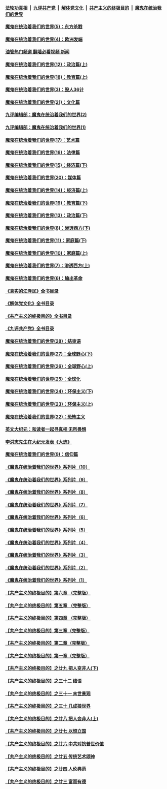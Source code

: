 ####  [法轮功真相](../../../../basic/blob/master/README.md?t=10031431) &nbsp;|&nbsp; [九评共产党](../../../../9ping.md/blob/master/README.md?t=10031431) &nbsp;|&nbsp; [解体党文化](../../../../jtdwh.md/blob/master/README.md?t=10031431)  &nbsp;|&nbsp; [共产主义的终极目的](../../../../gczydzjmd.md/blob/master/README.md?t=10031431) &nbsp;|&nbsp; [魔鬼在统治我们的世界](../../../../mgztzwmdsj.md/blob/master/README.md?t=10031431) 

#### [魔鬼在统治着我们的世界(5)：东方杀戮](../pages/nsc422/n10417707.md?t=10031431) 

#### [魔鬼在统治着我们的世界(4)：欧洲发端](../pages/nsc422/n10414890.md?t=10031431) 

#### [油管热门频道 翻墙必看视频 新闻](http://209.250.226.216:81/youtube.html?10031431)

#### [魔鬼在统治着我们的世界(12)：政治篇(上)](../pages/nsc422/n10444576.md?t=10031431) 

#### [魔鬼在统治着我们的世界(18)：教育篇(上)](../pages/nsc422/n10526970.md?t=10031431) 

#### [魔鬼在统治着我们的世界(3)：毁人36计](../pages/nsc422/n10411583.md?t=10031431) 

#### [魔鬼在统治着我们的世界(21)：文化篇](../pages/nsc422/n10597706.md?t=10031431) 

#### [九评编辑部：魔鬼在统治着我们的世界(2)](../pages/nsc422/n10410036.md?t=10031431) 

#### [九评编辑部：魔鬼在统治着我们的世界(1)](../pages/nsc422/n10406825.md?t=10031431) 

#### [魔鬼在统治着我们的世界(17)：艺术篇](../pages/nsc422/n10499093.md?t=10031431) 

#### [魔鬼在统治着我们的世界(16)：法律篇](../pages/nsc422/n10485969.md?t=10031431) 

#### [魔鬼在统治着我们的世界(15)：经济篇(下)](../pages/nsc422/n10469975.md?t=10031431) 

#### [魔鬼在统治着我们的世界(20)：媒体篇](../pages/nsc422/n10586579.md?t=10031431) 

#### [魔鬼在统治着我们的世界(14)：经济篇(上)](../pages/nsc422/n10457370.md?t=10031431) 

#### [魔鬼在统治着我们的世界(19)：教育篇(下)](../pages/nsc422/n10564808.md?t=10031431) 

#### [魔鬼在统治着我们的世界(13)：政治篇(下)](../pages/nsc422/n10448270.md?t=10031431) 

#### [魔鬼在统治着我们的世界(8)：渗透西方(下)](../pages/nsc422/n10429603.md?t=10031431) 

#### [魔鬼在统治着我们的世界(11)：家庭篇(下)](../pages/nsc422/n10440961.md?t=10031431) 

#### [魔鬼在统治着我们的世界(10)：家庭篇(上)](../pages/nsc422/n10435448.md?t=10031431) 

#### [魔鬼在统治着我们的世界(7)：渗透西方(上)](../pages/nsc422/n10426013.md?t=10031431) 

#### [魔鬼在统治着我们的世界(6)：输出革命](../pages/nsc422/n10421536.md?t=10031431) 

#### [《真实的江泽民》全书目录](../pages/nsc422/n13721399.md?t=10031431) 

#### [《解体党文化》全书目录](../pages/nsc422/n13721157.md?t=10031431) 

#### [《共产主义的终极目的》全书目录](../pages/nsc422/n13721048.md?t=10031431) 

#### [《九评共产党》全书目录](../pages/nsc422/n13708085.md?t=10031431) 

#### [魔鬼在统治着我们的世界(28)：结束语](../pages/nsc422/n10936246.md?t=10031431) 

#### [魔鬼在统治着我们的世界(27)：全球野心(下)](../pages/nsc422/n10928319.md?t=10031431) 

#### [魔鬼在统治着我们的世界(26)：全球野心(上)](../pages/nsc422/n10900318.md?t=10031431) 

#### [魔鬼在统治着我们的世界(25)：全球化](../pages/nsc422/n10788205.md?t=10031431) 

#### [魔鬼在统治着我们的世界(24)：环保主义(下)](../pages/nsc422/n10695307.md?t=10031431) 

#### [魔鬼在统治着我们的世界(23)：环保主义(上)](../pages/nsc422/n10688613.md?t=10031431) 

#### [魔鬼在统治着我们的世界(22)：恐怖主义](../pages/nsc422/n10614727.md?t=10031431) 

#### [英文大纪元：和读者一起寻真相 无所畏惧](../pages/nsc422/n12542027.md?t=10031431) 

#### [李洪志先生在大纪元发表《大选》](../pages/nsc422/n12534746.md?t=10031431) 

#### [魔鬼在统治着我们的世界(9)：信仰篇](../pages/nsc422/n10432159.md?t=10031431) 

#### [《魔鬼在统治着我们的世界》系列片（10）](../pages/nsc422/n12292670.md?t=10031431) 

#### [《魔鬼在统治着我们的世界》系列片（9）](../pages/nsc422/n12290859.md?t=10031431) 

#### [《魔鬼在统治着我们的世界》系列片（8）](../pages/nsc422/n12287445.md?t=10031431) 

#### [《魔鬼在统治着我们的世界》系列片（7）](../pages/nsc422/n12283425.md?t=10031431) 

#### [《魔鬼在统治着我们的世界》系列片（6）](../pages/nsc422/n12282314.md?t=10031431) 

#### [《魔鬼在统治着我们的世界》系列片（5）](../pages/nsc422/n12281419.md?t=10031431) 

#### [《魔鬼在统治着我们的世界》系列片（4）](../pages/nsc422/n12274024.md?t=10031431) 

#### [《魔鬼在统治着我们的世界》系列片（3）](../pages/nsc422/n12271322.md?t=10031431) 

#### [《魔鬼在统治着我们的世界》系列片（2）](../pages/nsc422/n12269049.md?t=10031431) 

#### [《魔鬼在统治着我们的世界》系列片（1）](../pages/nsc422/n12267575.md?t=10031431) 

#### [【共产主义的终极目的】第六章 （完整版）](../pages/nsc422/n11428913.md?t=10031431) 

#### [【共产主义的终极目的】第五章 （完整版）](../pages/nsc422/n11428912.md?t=10031431) 

#### [【共产主义的终极目的】第四章 （完整版）](../pages/nsc422/n11428907.md?t=10031431) 

#### [【共产主义的终极目的】第三章（完整版）](../pages/nsc422/n11428848.md?t=10031431) 

#### [【共产主义的终极目的】第二章（完整版）](../pages/nsc422/n11428831.md?t=10031431) 

#### [【共产主义的终极目的】第一章（完整版）](../pages/nsc422/n11417651.md?t=10031431) 

#### [【共产主义的终极目的】之廿九 把人变非人(下)](../pages/nsc422/n11344140.md?t=10031431) 

#### [【共产主义的终极目的】之三十二 结语](../pages/nsc422/n11360535.md?t=10031431) 

#### [【共产主义的终极目的】之三十一 末世景观](../pages/nsc422/n11351129.md?t=10031431) 

#### [【共产主义的终极目的】之三十 几成狼世界](../pages/nsc422/n11348280.md?t=10031431) 

#### [【共产主义的终极目的】之廿八 把人变非人(上)](../pages/nsc422/n11340492.md?t=10031431) 

#### [【共产主义的终极目的】之廿七 以恨立国](../pages/nsc422/n11336944.md?t=10031431) 

#### [【共产主义的终极目的】之廿六 中共对抗普世价值](../pages/nsc422/n11324785.md?t=10031431) 

#### [【共产主义的终极目的】之廿五 传统艺术颂神](../pages/nsc422/n11296396.md?t=10031431) 

#### [【共产主义的终极目的】之廿四 人伦典范](../pages/nsc422/n11296397.md?t=10031431) 

#### [【共产主义的终极目的】之廿三 富而有德](../pages/nsc422/n11283598.md?t=10031431) 

<img src='http://gfw-breaker.win/goodnews/indexes/nsc422.md' width='0px' height='0px'/>
